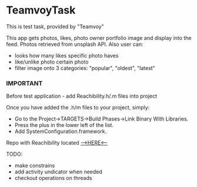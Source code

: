 # TeamvoyTask
This is test task, provided by "Teamvoy"

This app gets photos, likes, photo owner portfolio image and display into the feed.
Photos retrieved from unsplash API. Also user can: 
* looks how many likes specific photo haves
* like/unlike photo certain photo
* filter image onto 3 categories: "popular", "oldest", "latest"

### IMPORTANT
Before test application - add Reachibility.h/.m files into project

Once you have added the .h/m files to your project, simply:
* Go to the Project->TARGETS->Build Phases->Link Binary With Libraries.
* Press the plus in the lower left of the list.
* Add SystemConfiguration.framework.

Repo with Reachibility located [-->HERE<--](https://github.com/tonymillion/Reachability)


TODO: 
* make constrains
* add activity undicator when needed
* checkout operations on threads
